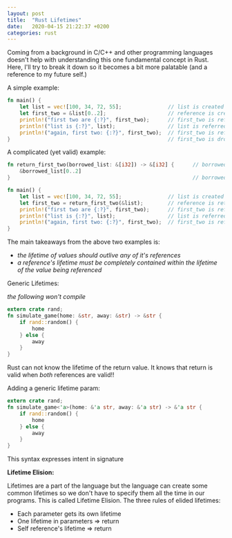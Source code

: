 ```yaml
---
layout: post
title:  "Rust Lifetimes"
date:   2020-04-15 21:22:37 +0200
categories: rust
---
```


Coming from a background in C/C++ and other programming languages doesn't help with understanding this one fundamental concept in Rust. Here, I'll try to break it down so it becomes a bit more palatable (and a reference to my future self.)

A simple example:

```rust
fn main() {
    let list = vec![100, 34, 72, 55];               // list is created
    let first_two = &list[0..2];                    // reference is created (first_two)
    println!("first two are {:?}", first_two);      // first_two is referred
    println!("list is {:?}", list);                 // list is referred
    println!("again, first two: {:?}", first_two);  // first_two is referred
}                                                   // first_two is dropped, then, list is dropped
```

A complicated (yet valid) example:

```rust
fn return_first_two(borrowed_list: &[i32]) -> &[i32] {      // borrowed_list is a reference
    &borrowed_list[0..2]
}                                                           // borrowed_list is not dropped because it references something outside of its scope

fn main() {
    let list = vec![100, 34, 72, 55];               // list is created
    let first_two = return_first_two(&list);        // reference is returned (first_two)
    println!("first two are {:?}", first_two);      // first_two is referred
    println!("list is {:?}", list);                 // list is referred
    println!("again, first two: {:?}", first_two);  // first_two is referred
}
```

The main takeaways from the above two examples is:
- _the lifetime of values should outlive any of it's references_
- _a reference's lifetime must be completely contained within the lifetime of the value being referenced_


Generic Lifetimes:

_the following won't compile_

```rust
extern crate rand;
fn simulate_game(home: &str, away: &str) -> &str {
    if rand::random() {
        home
    } else {
        away
    }
}
```

Rust can not know the lifetime of the return value. It knows that return is valid when _both_ references are valid!!

Adding a generic lifetime param:
```rust
extern crate rand;
fn simulate_game<'a>(home: &'a str, away: &'a str) -> &'a str {
    if rand::random() {
        home
    } else {
        away
    }
}
```
This syntax expresses intent in signature

**Lifetime Elision:**

Lifetimes are a part of the language but the language can create some common lifetimes so we don't have to specify them all the time in our programs. This is called Lifetime Elision. The three rules of elided lifetimes:

- Each parameter gets its own lifetime
- One lifetime in parameters => return
- Self reference's lifetime => return
